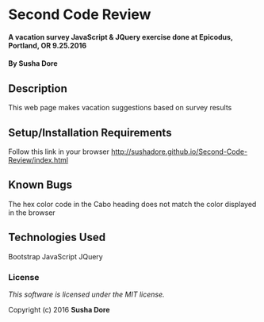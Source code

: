 # Second Code Review

#### A vacation survey JavaScript & JQuery exercise done at Epicodus, Portland, OR 9.25.2016

#### By Susha Dore 

## Description

This web page makes vacation suggestions based on survey results

## Setup/Installation Requirements

Follow this link in your browser http://sushadore.github.io/Second-Code-Review/index.html

## Known Bugs

The hex color code in the Cabo heading does not match the color displayed in the browser


## Technologies Used

Bootstrap
JavaScript
JQuery

### License

*This software is licensed under the MIT license.*

Copyright (c) 2016 **Susha Dore**
